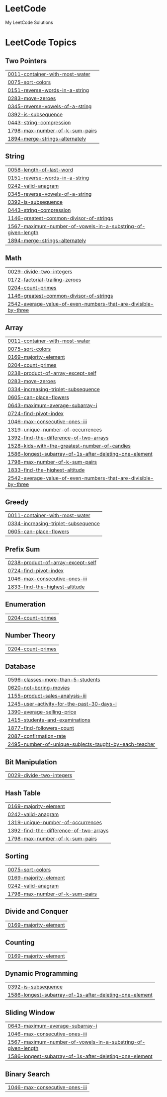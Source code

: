 # LeetCode
My LeetCode Solutions

<!---LeetCode Topics Start-->
# LeetCode Topics
## Two Pointers
|  |
| ------- |
| [0011-container-with-most-water](https://github.com/Tamil1701/LeetCode/tree/master/0011-container-with-most-water) |
| [0075-sort-colors](https://github.com/Tamil1701/LeetCode/tree/master/0075-sort-colors) |
| [0151-reverse-words-in-a-string](https://github.com/Tamil1701/LeetCode/tree/master/0151-reverse-words-in-a-string) |
| [0283-move-zeroes](https://github.com/Tamil1701/LeetCode/tree/master/0283-move-zeroes) |
| [0345-reverse-vowels-of-a-string](https://github.com/Tamil1701/LeetCode/tree/master/0345-reverse-vowels-of-a-string) |
| [0392-is-subsequence](https://github.com/Tamil1701/LeetCode/tree/master/0392-is-subsequence) |
| [0443-string-compression](https://github.com/Tamil1701/LeetCode/tree/master/0443-string-compression) |
| [1798-max-number-of-k-sum-pairs](https://github.com/Tamil1701/LeetCode/tree/master/1798-max-number-of-k-sum-pairs) |
| [1894-merge-strings-alternately](https://github.com/Tamil1701/LeetCode/tree/master/1894-merge-strings-alternately) |
## String
|  |
| ------- |
| [0058-length-of-last-word](https://github.com/Tamil1701/LeetCode/tree/master/0058-length-of-last-word) |
| [0151-reverse-words-in-a-string](https://github.com/Tamil1701/LeetCode/tree/master/0151-reverse-words-in-a-string) |
| [0242-valid-anagram](https://github.com/Tamil1701/LeetCode/tree/master/0242-valid-anagram) |
| [0345-reverse-vowels-of-a-string](https://github.com/Tamil1701/LeetCode/tree/master/0345-reverse-vowels-of-a-string) |
| [0392-is-subsequence](https://github.com/Tamil1701/LeetCode/tree/master/0392-is-subsequence) |
| [0443-string-compression](https://github.com/Tamil1701/LeetCode/tree/master/0443-string-compression) |
| [1146-greatest-common-divisor-of-strings](https://github.com/Tamil1701/LeetCode/tree/master/1146-greatest-common-divisor-of-strings) |
| [1567-maximum-number-of-vowels-in-a-substring-of-given-length](https://github.com/Tamil1701/LeetCode/tree/master/1567-maximum-number-of-vowels-in-a-substring-of-given-length) |
| [1894-merge-strings-alternately](https://github.com/Tamil1701/LeetCode/tree/master/1894-merge-strings-alternately) |
## Math
|  |
| ------- |
| [0029-divide-two-integers](https://github.com/Tamil1701/LeetCode/tree/master/0029-divide-two-integers) |
| [0172-factorial-trailing-zeroes](https://github.com/Tamil1701/LeetCode/tree/master/0172-factorial-trailing-zeroes) |
| [0204-count-primes](https://github.com/Tamil1701/LeetCode/tree/master/0204-count-primes) |
| [1146-greatest-common-divisor-of-strings](https://github.com/Tamil1701/LeetCode/tree/master/1146-greatest-common-divisor-of-strings) |
| [2542-average-value-of-even-numbers-that-are-divisible-by-three](https://github.com/Tamil1701/LeetCode/tree/master/2542-average-value-of-even-numbers-that-are-divisible-by-three) |
## Array
|  |
| ------- |
| [0011-container-with-most-water](https://github.com/Tamil1701/LeetCode/tree/master/0011-container-with-most-water) |
| [0075-sort-colors](https://github.com/Tamil1701/LeetCode/tree/master/0075-sort-colors) |
| [0169-majority-element](https://github.com/Tamil1701/LeetCode/tree/master/0169-majority-element) |
| [0204-count-primes](https://github.com/Tamil1701/LeetCode/tree/master/0204-count-primes) |
| [0238-product-of-array-except-self](https://github.com/Tamil1701/LeetCode/tree/master/0238-product-of-array-except-self) |
| [0283-move-zeroes](https://github.com/Tamil1701/LeetCode/tree/master/0283-move-zeroes) |
| [0334-increasing-triplet-subsequence](https://github.com/Tamil1701/LeetCode/tree/master/0334-increasing-triplet-subsequence) |
| [0605-can-place-flowers](https://github.com/Tamil1701/LeetCode/tree/master/0605-can-place-flowers) |
| [0643-maximum-average-subarray-i](https://github.com/Tamil1701/LeetCode/tree/master/0643-maximum-average-subarray-i) |
| [0724-find-pivot-index](https://github.com/Tamil1701/LeetCode/tree/master/0724-find-pivot-index) |
| [1046-max-consecutive-ones-iii](https://github.com/Tamil1701/LeetCode/tree/master/1046-max-consecutive-ones-iii) |
| [1319-unique-number-of-occurrences](https://github.com/Tamil1701/LeetCode/tree/master/1319-unique-number-of-occurrences) |
| [1392-find-the-difference-of-two-arrays](https://github.com/Tamil1701/LeetCode/tree/master/1392-find-the-difference-of-two-arrays) |
| [1528-kids-with-the-greatest-number-of-candies](https://github.com/Tamil1701/LeetCode/tree/master/1528-kids-with-the-greatest-number-of-candies) |
| [1586-longest-subarray-of-1s-after-deleting-one-element](https://github.com/Tamil1701/LeetCode/tree/master/1586-longest-subarray-of-1s-after-deleting-one-element) |
| [1798-max-number-of-k-sum-pairs](https://github.com/Tamil1701/LeetCode/tree/master/1798-max-number-of-k-sum-pairs) |
| [1833-find-the-highest-altitude](https://github.com/Tamil1701/LeetCode/tree/master/1833-find-the-highest-altitude) |
| [2542-average-value-of-even-numbers-that-are-divisible-by-three](https://github.com/Tamil1701/LeetCode/tree/master/2542-average-value-of-even-numbers-that-are-divisible-by-three) |
## Greedy
|  |
| ------- |
| [0011-container-with-most-water](https://github.com/Tamil1701/LeetCode/tree/master/0011-container-with-most-water) |
| [0334-increasing-triplet-subsequence](https://github.com/Tamil1701/LeetCode/tree/master/0334-increasing-triplet-subsequence) |
| [0605-can-place-flowers](https://github.com/Tamil1701/LeetCode/tree/master/0605-can-place-flowers) |
## Prefix Sum
|  |
| ------- |
| [0238-product-of-array-except-self](https://github.com/Tamil1701/LeetCode/tree/master/0238-product-of-array-except-self) |
| [0724-find-pivot-index](https://github.com/Tamil1701/LeetCode/tree/master/0724-find-pivot-index) |
| [1046-max-consecutive-ones-iii](https://github.com/Tamil1701/LeetCode/tree/master/1046-max-consecutive-ones-iii) |
| [1833-find-the-highest-altitude](https://github.com/Tamil1701/LeetCode/tree/master/1833-find-the-highest-altitude) |
## Enumeration
|  |
| ------- |
| [0204-count-primes](https://github.com/Tamil1701/LeetCode/tree/master/0204-count-primes) |
## Number Theory
|  |
| ------- |
| [0204-count-primes](https://github.com/Tamil1701/LeetCode/tree/master/0204-count-primes) |
## Database
|  |
| ------- |
| [0596-classes-more-than-5-students](https://github.com/Tamil1701/LeetCode/tree/master/0596-classes-more-than-5-students) |
| [0620-not-boring-movies](https://github.com/Tamil1701/LeetCode/tree/master/0620-not-boring-movies) |
| [1155-product-sales-analysis-iii](https://github.com/Tamil1701/LeetCode/tree/master/1155-product-sales-analysis-iii) |
| [1245-user-activity-for-the-past-30-days-i](https://github.com/Tamil1701/LeetCode/tree/master/1245-user-activity-for-the-past-30-days-i) |
| [1390-average-selling-price](https://github.com/Tamil1701/LeetCode/tree/master/1390-average-selling-price) |
| [1415-students-and-examinations](https://github.com/Tamil1701/LeetCode/tree/master/1415-students-and-examinations) |
| [1877-find-followers-count](https://github.com/Tamil1701/LeetCode/tree/master/1877-find-followers-count) |
| [2087-confirmation-rate](https://github.com/Tamil1701/LeetCode/tree/master/2087-confirmation-rate) |
| [2495-number-of-unique-subjects-taught-by-each-teacher](https://github.com/Tamil1701/LeetCode/tree/master/2495-number-of-unique-subjects-taught-by-each-teacher) |
## Bit Manipulation
|  |
| ------- |
| [0029-divide-two-integers](https://github.com/Tamil1701/LeetCode/tree/master/0029-divide-two-integers) |
## Hash Table
|  |
| ------- |
| [0169-majority-element](https://github.com/Tamil1701/LeetCode/tree/master/0169-majority-element) |
| [0242-valid-anagram](https://github.com/Tamil1701/LeetCode/tree/master/0242-valid-anagram) |
| [1319-unique-number-of-occurrences](https://github.com/Tamil1701/LeetCode/tree/master/1319-unique-number-of-occurrences) |
| [1392-find-the-difference-of-two-arrays](https://github.com/Tamil1701/LeetCode/tree/master/1392-find-the-difference-of-two-arrays) |
| [1798-max-number-of-k-sum-pairs](https://github.com/Tamil1701/LeetCode/tree/master/1798-max-number-of-k-sum-pairs) |
## Sorting
|  |
| ------- |
| [0075-sort-colors](https://github.com/Tamil1701/LeetCode/tree/master/0075-sort-colors) |
| [0169-majority-element](https://github.com/Tamil1701/LeetCode/tree/master/0169-majority-element) |
| [0242-valid-anagram](https://github.com/Tamil1701/LeetCode/tree/master/0242-valid-anagram) |
| [1798-max-number-of-k-sum-pairs](https://github.com/Tamil1701/LeetCode/tree/master/1798-max-number-of-k-sum-pairs) |
## Divide and Conquer
|  |
| ------- |
| [0169-majority-element](https://github.com/Tamil1701/LeetCode/tree/master/0169-majority-element) |
## Counting
|  |
| ------- |
| [0169-majority-element](https://github.com/Tamil1701/LeetCode/tree/master/0169-majority-element) |
## Dynamic Programming
|  |
| ------- |
| [0392-is-subsequence](https://github.com/Tamil1701/LeetCode/tree/master/0392-is-subsequence) |
| [1586-longest-subarray-of-1s-after-deleting-one-element](https://github.com/Tamil1701/LeetCode/tree/master/1586-longest-subarray-of-1s-after-deleting-one-element) |
## Sliding Window
|  |
| ------- |
| [0643-maximum-average-subarray-i](https://github.com/Tamil1701/LeetCode/tree/master/0643-maximum-average-subarray-i) |
| [1046-max-consecutive-ones-iii](https://github.com/Tamil1701/LeetCode/tree/master/1046-max-consecutive-ones-iii) |
| [1567-maximum-number-of-vowels-in-a-substring-of-given-length](https://github.com/Tamil1701/LeetCode/tree/master/1567-maximum-number-of-vowels-in-a-substring-of-given-length) |
| [1586-longest-subarray-of-1s-after-deleting-one-element](https://github.com/Tamil1701/LeetCode/tree/master/1586-longest-subarray-of-1s-after-deleting-one-element) |
## Binary Search
|  |
| ------- |
| [1046-max-consecutive-ones-iii](https://github.com/Tamil1701/LeetCode/tree/master/1046-max-consecutive-ones-iii) |
<!---LeetCode Topics End-->
